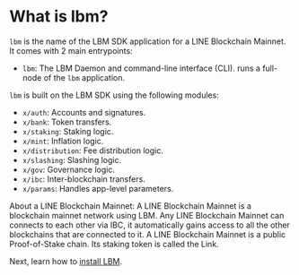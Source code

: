 <!--
order: 1
-->

# What is lbm?

`lbm` is the name of the LBM SDK application for a LINE Blockchain Mainnet. It comes with 2 main entrypoints:

- `lbm`: The LBM Daemon and command-line interface (CLI). runs a full-node of the `lbm` application.

`lbm` is built on the LBM SDK using the following modules:

- `x/auth`: Accounts and signatures.
- `x/bank`: Token transfers.
- `x/staking`: Staking logic.
- `x/mint`: Inflation logic.
- `x/distribution`: Fee distribution logic.
- `x/slashing`: Slashing logic.
- `x/gov`: Governance logic.
- `x/ibc`: Inter-blockchain transfers.
- `x/params`: Handles app-level parameters.

About a LINE Blockchain Mainnet: A LINE Blockchain Mainnet is a blockchain mainnet network using LBM. Any LINE Blockchain Mainnet can connects to each other via IBC, it automatically gains access to all the other blockchains that are connected to it. A LINE Blockchain Mainnet is a public Proof-of-Stake chain. Its staking token is called the Link.

Next, learn how to [install LBM](./installation.md).
